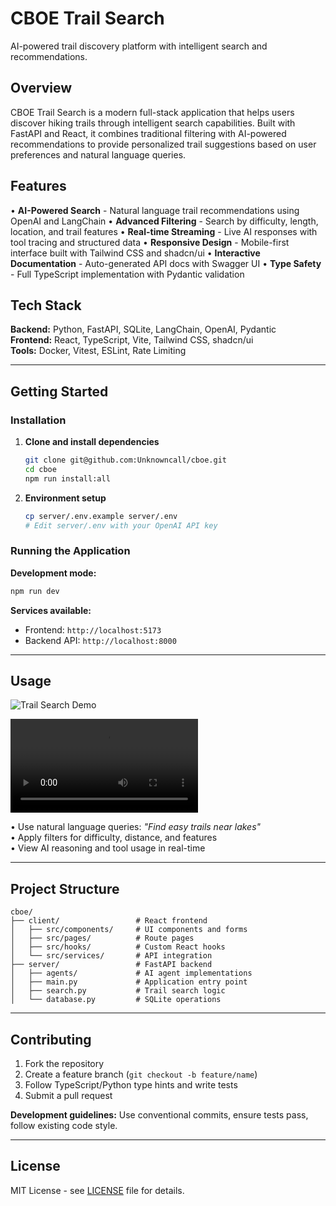 # CBOE Trail Search

AI-powered trail discovery platform with intelligent search and recommendations.

## Overview

CBOE Trail Search is a modern full-stack application that helps users discover hiking trails through intelligent search capabilities. Built with FastAPI and React, it combines traditional filtering with AI-powered recommendations to provide personalized trail suggestions based on user preferences and natural language queries.

## Features

• **AI-Powered Search** - Natural language trail recommendations using OpenAI and LangChain
• **Advanced Filtering** - Search by difficulty, length, location, and trail features
• **Real-time Streaming** - Live AI responses with tool tracing and structured data
• **Responsive Design** - Mobile-first interface built with Tailwind CSS and shadcn/ui
• **Interactive Documentation** - Auto-generated API docs with Swagger UI
• **Type Safety** - Full TypeScript implementation with Pydantic validation

## Tech Stack

**Backend:** Python, FastAPI, SQLite, LangChain, OpenAI, Pydantic  
**Frontend:** React, TypeScript, Vite, Tailwind CSS, shadcn/ui  
**Tools:** Docker, Vitest, ESLint, Rate Limiting

---

## Getting Started

### Installation

1. **Clone and install dependencies**
   ```bash
   git clone git@github.com:Unknowncall/cboe.git
   cd cboe
   npm run install:all
   ```

2. **Environment setup**
   ```bash
   cp server/.env.example server/.env
   # Edit server/.env with your OpenAI API key
   ```

### Running the Application

**Development mode:**
```bash
npm run dev
```

**Services available:**
- Frontend: `http://localhost:5173`
- Backend API: `http://localhost:8000`

---

## Usage

![Trail Search Demo](docs/demo-screenshot.png)

![Trail Search Video Demo](docs/demo-video.mp4)

• Use natural language queries: *"Find easy trails near lakes"*  
• Apply filters for difficulty, distance, and features  
• View AI reasoning and tool usage in real-time  

---

## Project Structure

```
cboe/
├── client/                 # React frontend
│   ├── src/components/     # UI components and forms
│   ├── src/pages/          # Route pages
│   ├── src/hooks/          # Custom React hooks
│   └── src/services/       # API integration
├── server/                 # FastAPI backend
│   ├── agents/             # AI agent implementations
│   ├── main.py             # Application entry point
│   ├── search.py           # Trail search logic
│   └── database.py         # SQLite operations
```

---

## Contributing

1. Fork the repository
2. Create a feature branch (`git checkout -b feature/name`)
3. Follow TypeScript/Python type hints and write tests
4. Submit a pull request

**Development guidelines:** Use conventional commits, ensure tests pass, follow existing code style.

---

## License

MIT License - see [LICENSE](LICENSE) file for details.
